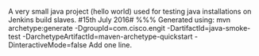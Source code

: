 A very small java project (hello world) used for testing java installations on Jenkins build slaves.
#15th July 2016# %%%
Generated using:
mvn archetype:generate -DgroupId=com.cisco.engit -DartifactId=java-smoke-test -DarchetypeArtifactId=maven-archetype-quickstart -DinteractiveMode=false
Add one line.


